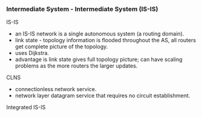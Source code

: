 ### Intermediate System - Intermediate System (IS-IS)  

IS-IS  
*  an IS-IS network is a single autonomous system (a routing domain).  
*  link state - topology information is flooded throughout the AS, all routers get complete picture of the topology.  
*  uses Dijkstra.  
*  advantage is link state gives full topology picture;  can have scaling problems as the more routers the larger updates.  

CLNS
*  connectionless network service.  
*  network layer datagram service that requires no circuit establishment.  

Integrated IS-IS  

